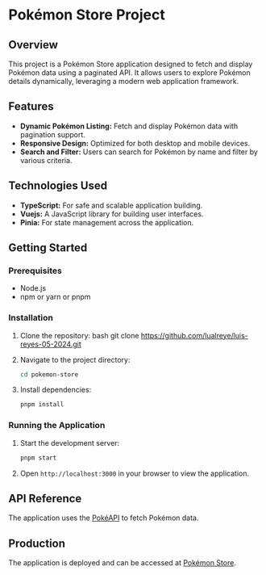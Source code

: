 # Pokémon Store Project

## Overview

This project is a Pokémon Store application designed to fetch and display Pokémon data using a paginated API. It allows users to explore Pokémon details dynamically, leveraging a modern web application framework.

## Features

- **Dynamic Pokémon Listing:** Fetch and display Pokémon data with pagination support.
- **Responsive Design:** Optimized for both desktop and mobile devices.
- **Search and Filter:** Users can search for Pokémon by name and filter by various criteria.

## Technologies Used

- **TypeScript:** For safe and scalable application building.
- **Vuejs:** A JavaScript library for building user interfaces.
- **Pinia:** For state management across the application.

## Getting Started

### Prerequisites

- Node.js
- npm or yarn or pnpm

### Installation

1. Clone the repository:
   bash
   git clone https://github.com/lualreye/luis-reyes-05-2024.git

2. Navigate to the project directory:
   ```bash
   cd pokemon-store
   ```
3. Install dependencies:
   ```bash
   pnpm install
   ```

### Running the Application

1. Start the development server:
   ```bash
   pnpm start
   ```
2. Open `http://localhost:3000` in your browser to view the application.

## API Reference

The application uses the [PokéAPI](https://pokeapi.co/) to fetch Pokémon data.

## Production

The application is deployed and can be accessed at [Pokémon Store](https://master--atalana-challenge.netlify.app/).
